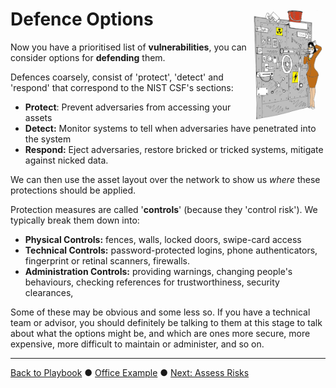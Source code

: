 # <img src="Defences.png" style="float:right; width:25%"/>Defence Options

Now you have a prioritised list of **vulnerabilities**, you can consider options for **defending** them. 

Defences coarsely, consist of 'protect', 'detect' and 'respond' that correspond to the NIST CSF's sections:

* **Protect**: Prevent adversaries from accessing your assets
* **Detect:** Monitor systems to tell when adversaries have penetrated into the system
* **Respond:** Eject adversaries, restore bricked or tricked systems, mitigate against nicked data. 

We can then use the asset layout over the network to show us *where* these protections should be applied. 

Protection measures are called '**controls**' (because they 'control risk'). We typically break them down into: 

* **Physical Controls:** fences, walls, locked doors, swipe-card access
* **Technical Controls:** password-protected logins, phone authenticators, fingerprint or retinal scanners, firewalls.
* **Administration Controls:** providing warnings, changing people's behaviours, checking references for trustworthiness, security clearances, 

Some of these may be obvious and some less so. If you have a technical team or advisor, you should definitely be talking to them at this stage to talk about what the options might be, and which are ones more secure, more expensive, more difficult to maintain or administer, and so on. 



---

[Back to Playbook](./Playbook.md)  ●  [Office Example](examples/Office.md#Defences)  ●  [Next: Assess Risks](./AssessRisks.md) 
